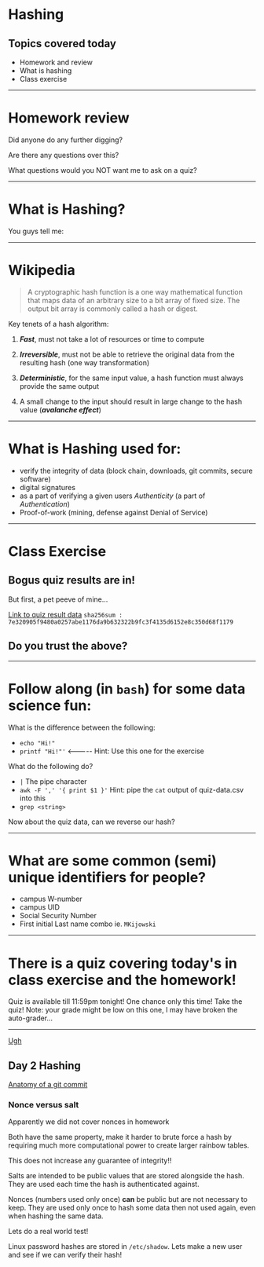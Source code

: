 # Hashing

## Topics covered today

* Homework and review
* What is hashing
* Class exercise

---

# Homework review

Did anyone do any further digging?

Are there any questions over this?

What questions would you NOT want me to ask on a quiz?

---

# What is Hashing?

You guys tell me:

---

# Wikipedia

> A cryptographic hash function is a one way mathematical function that maps data of an arbitrary size to a bit array of fixed size.  The output bit array is commonly called a hash or digest.

Key tenets of a hash algorithm:

1. ***Fast***, must not take a lot of resources or time to compute

2. ***Irreversible***, must not be able to retrieve the original data from the resulting hash (one way transformation)

3. ***Deterministic***, for the same input value, a hash function must always provide the same output

4. A small change to the input should result in large change to the hash value (***avalanche effect***)

---

# What is Hashing used for:


* verify the integrity of data (block chain, downloads, git commits, secure software)
* digital signatures
* as a part of verifying a given users *Authenticity* (a part of *Authentication*)
* Proof-of-work (mining, defense against Denial of Service)

---

# Class Exercise

## Bogus quiz results are in!

But first, a pet peeve of mine...

[Link to quiz result data](https://raw.githubusercontent.com/mkijowski/ceg3400-spring/master/hashing/data/quiz-data.csv)
`sha256sum : 7e320905f9480a0257abe1176da9b632322b9fc3f4135d6152e8c350d68f1179`

## Do you trust the above?

---

# Follow along (in `bash`) for some data science fun:

What is the difference between the following:

* `echo "Hi!"`
* `printf "Hi!"'`  <----- Hint: Use this one for the exercise

What do the following do?

* `|`  The pipe character
* `awk -F ',' '{ print $1 }'`   Hint: pipe the `cat` output of quiz-data.csv into this
* `grep <string>`  

Now about the quiz data, can we reverse our hash?

---

# What are some common (semi) unique identifiers for people?

* campus W-number
* campus UID
* Social Security Number
* First initial Last name combo ie. `MKijowski`

---

# There is a quiz covering today's in class exercise and the homework!

Quiz is available till 11:59pm tonight!  One chance only this time!
Take the quiz!
Note: your grade might be low on this one, I may have broken the auto-grader...

---

[Ugh](https://towardsdatascience.com/anonymizing-data-sets-c4602e581a35)

## Day 2 Hashing

[Anatomy of a git commit](https://blog.thoughtram.io/git/2014/11/18/the-anatomy-of-a-git-commit.html)

### Nonce versus salt

Apparently we did not cover nonces in homework

Both have the same property, make it harder to brute force a hash by requiring much more computational power to create larger rainbow tables.

This does not increase any guarantee of integrity!!

Salts are intended to be public values that are stored alongside the hash.  They are used each time the hash is authenticated against.

Nonces (numbers used only once) **can** be public but are not necessary to keep.  They are used only once to hash some data then not used again, even when hashing the same data.

Lets do a real world test!

Linux password hashes are stored in `/etc/shadow`.  Lets make a new user and see if we can verify their hash!


